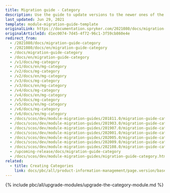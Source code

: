 ```yaml
---
title: Migration guide - Category
description: Use the guide to update versions to the newer ones of the Category module.
last_updated: Jun 29, 2021
template: module-migration-guide-template
originalLink: https://documentation.spryker.com/2021080/docs/migration-guide-category
originalArticleId: d1ec0074-7d45-4f72-96c1-3f59cb860e4e
redirect_from:
  - /2021080/docs/migration-guide-category
  - /2021080/docs/en/migration-guide-category
  - /docs/migration-guide-category
  - /docs/en/migration-guide-category
  - /v1/docs/mg-category
  - /v1/docs/en/mg-category
  - /v2/docs/mg-category
  - /v2/docs/en/mg-category
  - /v3/docs/mg-category
  - /v3/docs/en/mg-category
  - /v4/docs/mg-category
  - /v4/docs/en/mg-category
  - /v5/docs/mg-category
  - /v5/docs/en/mg-category
  - /v6/docs/mg-category
  - /v6/docs/en/mg-category
  - /docs/scos/dev/module-migration-guides/201811.0/migration-guide-category.html
  - /docs/scos/dev/module-migration-guides/201903.0/migration-guide-category.html
  - /docs/scos/dev/module-migration-guides/201907.0/migration-guide-category.html
  - /docs/scos/dev/module-migration-guides/202001.0/migration-guide-category.html
  - /docs/scos/dev/module-migration-guides/202005.0/migration-guide-category.html
  - /docs/scos/dev/module-migration-guides/202009.0/migration-guide-category.html
  - /docs/scos/dev/module-migration-guides/202108.0/migration-guide-category.html
  - /upcoming-release/docs/migration-guide-category
  - /docs/scos/dev/module-migration-guides/migration-guide-category.html
related:
  - title: Creating Categories
    link: docs/pbc/all/product-information-management/page.version/base-shop/manage-in-the-back-office/categories/create-categories.html
---
```

{% include pbc/all/upgrade-modules/upgrade-the-category-module.md %} <!-- To edit, see /_includes/pbc/all/upgrade-modules/upgrade-the-category-module.md -->
